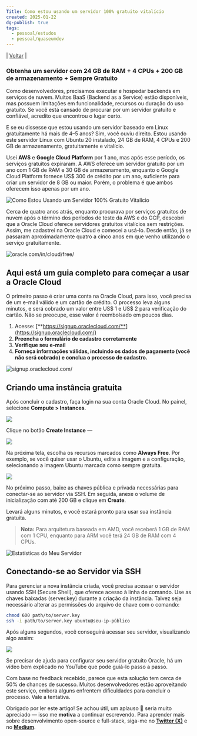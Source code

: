 ```yaml
---
Title: Como estou usando um servidor 100% gratuito vitalício
created: 2025-01-22
dg-publish: true
tags:
  - pessoal/estudos
  - pessoal/quaseumdev
---
```

| [Voltar](index) |
### Obtenha um servidor com 24 GB de RAM + 4 CPUs + 200 GB de armazenamento + Sempre Gratuito

Como desenvolvedores, precisamos executar e hospedar backends em serviços de nuvem. Muitos BaaS (Backend as a Service) estão disponíveis, mas possuem limitações em funcionalidade, recursos ou duração do uso gratuito. Se você está cansado de procurar por um servidor gratuito e confiável, acredito que encontrou o lugar certo.

E se eu dissesse que estou usando um servidor baseado em Linux gratuitamente há mais de 4–5 anos? Sim, você ouviu direito. Estou usando este servidor Linux com Ubuntu 20 instalado, 24 GB de RAM, 4 CPUs e 200 GB de armazenamento, gratuitamente e vitalício.

Usei **AWS** e **Google Cloud Platform** por 1 ano, mas após esse período, os serviços gratuitos expiraram. A AWS oferece um servidor gratuito por um ano com 1 GB de RAM e 30 GB de armazenamento, enquanto o Google Cloud Platform fornece US$ 300 de crédito por um ano, suficiente para criar um servidor de 8 GB ou maior. Porém, o problema é que ambos oferecem isso apenas por um ano.

![Como Estou Usando um Servidor 100% Gratuito Vitalício](https://cdn-images-1.medium.com/max/3000/1*BqVsCBa2mLv1UWQrdhjX5w.png)

Cerca de quatro anos atrás, enquanto procurava por serviços gratuitos de nuvem após o término dos períodos de teste da AWS e do GCP, descobri que a Oracle Cloud oferece servidores gratuitos vitalícios sem restrições. Assim, me cadastrei na Oracle Cloud e comecei a usá-lo. Desde então, já se passaram aproximadamente quatro a cinco anos em que venho utilizando o serviço gratuitamente.

![oracle.com/in/cloud/free/](https://cdn-images-1.medium.com/max/2798/1*kyMpGfp0rcJSuwOh0GG3Fg.png)

## Aqui está um guia completo para começar a usar a Oracle Cloud

O primeiro passo é criar uma conta na Oracle Cloud, para isso, você precisa de um e-mail válido e um cartão de crédito. O processo leva alguns minutos, e será cobrado um valor entre US$ 1 e US$ 2 para verificação do cartão. Não se preocupe, esse valor é reembolsado em poucos dias.

1. Acesse: [**https://signup.oraclecloud.com/**](https://signup.oraclecloud.com/)
2. **Preencha o formulário de cadastro corretamente**
3. **Verifique seu e-mail**
4. **Forneça informações válidas, incluindo os dados de pagamento (você não será cobrado) e conclua o processo de cadastro.**

![signup.oraclecloud.com/](https://cdn-images-1.medium.com/max/2454/1*uSZF7ia6Bi_30mkQnk5RvA.png)

## Criando uma instância gratuita

Após concluir o cadastro, faça login na sua conta Oracle Cloud. No painel, selecione **Compute > Instances**.

![](https://cdn-images-1.medium.com/max/2000/1*d7AYtwi-VXbZlGOcwfEOng.png)

Clique no botão **Create Instance** —

![](https://cdn-images-1.medium.com/max/2000/1*SNOW-rr7C2nZx-InrZvtXg.png)

Na próxima tela, escolha os recursos marcados como **Always Free**. Por exemplo, se você quiser usar o Ubuntu, edite a imagem e a configuração, selecionando a imagem Ubuntu marcada como sempre gratuita.

![](https://cdn-images-1.medium.com/max/2484/1*aGUaQiTL80W7dM2aeo73DA.png)

No próximo passo, baixe as chaves pública e privada necessárias para conectar-se ao servidor via SSH. Em seguida, anexe o volume de inicialização com até 200 GB e clique em **Create**.

Levará alguns minutos, e você estará pronto para usar sua instância gratuita.

> **Nota:** Para arquitetura baseada em AMD, você receberá 1 GB de RAM com 1 CPU, enquanto para ARM você terá 24 GB de RAM com 4 CPUs.

![Estatísticas do Meu Servidor](https://cdn-images-1.medium.com/max/2026/1*5bsicTj2-FDtE4h2SfA5VQ.png)

## Conectando-se ao Servidor via SSH

Para gerenciar a nova instância criada, você precisa acessar o servidor usando SSH (Secure Shell), que oferece acesso à linha de comando. Use as chaves baixadas (server.key) durante a criação da instância. Talvez seja necessário alterar as permissões do arquivo de chave com o comando:

```bash
chmod 600 path/to/server.key
ssh -i path/to/server.key ubuntu@seu-ip-público
```

Após alguns segundos, você conseguirá acessar seu servidor, visualizando algo assim:

![](https://cdn-images-1.medium.com/max/2000/1*NB6U21ypo0xjYwoQobUfvA.png)

Se precisar de ajuda para configurar seu servidor gratuito Oracle, há um vídeo bem explicado no YouTube que pode guiá-lo passo a passo.

Com base no feedback recebido, parece que esta solução tem cerca de 50% de chances de sucesso. Muitos desenvolvedores estão aproveitando este serviço, embora alguns enfrentem dificuldades para concluir o processo. Vale a tentativa.

Obrigado por ler este artigo! Se achou útil, um aplauso 👏 seria muito apreciado — isso me **motiva** a continuar escrevendo. Para aprender mais sobre desenvolvimento open-source e full-stack, siga-me no [**Twitter (X)**](https://x.com/harendraverma2) e no [**Medium**](https://medium.com/@harendra21).